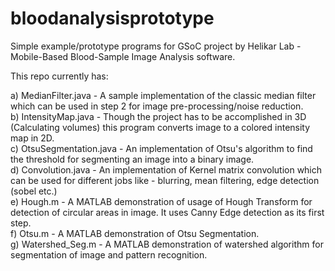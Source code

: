 # bloodanalysisprototype

Simple example/prototype programs for GSoC project by Helikar Lab - Mobile-Based Blood-Sample Image Analysis software.

This repo currently has:

a) MedianFilter.java - A sample implementation of the classic median filter which can be used in step 2 for image pre-processing/noise reduction.  
b) IntensityMap.java - Though the project has to be accomplished in 3D (Calculating volumes) this program converts image to a colored intensity map in 2D.  
c) OtsuSegmentation.java - An implementation of Otsu's algorithm to find the threshold for segmenting an image into a binary image.  
d) Convolution.java - An implementation of Kernel matrix convolution which can be used for different jobs like - blurring, mean filtering, edge detection (sobel etc.)  
e) Hough.m - A MATLAB demonstration of usage of Hough Transform for detection of circular areas in image. It uses Canny Edge detection as its first step.  
f) Otsu.m - A MATLAB demonstration of Otsu Segmentation.  
g) Watershed_Seg.m - A MATLAB demonstration of watershed algorithm for segmentation of image and pattern recognition.
